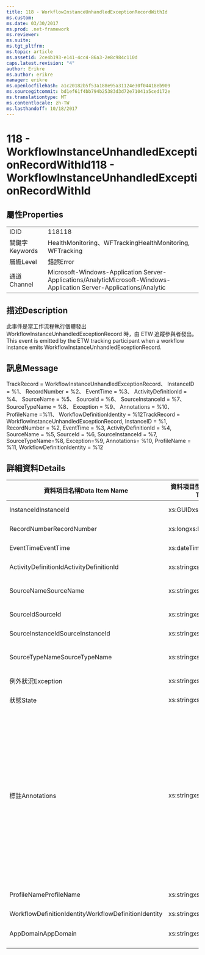 ```yaml
---
title: 118 - WorkflowInstanceUnhandledExceptionRecordWithId
ms.custom: 
ms.date: 03/30/2017
ms.prod: .net-framework
ms.reviewer: 
ms.suite: 
ms.tgt_pltfrm: 
ms.topic: article
ms.assetid: 2ce4b193-e141-4cc4-86a3-2e8c984c110d
caps.latest.revision: "4"
author: Erikre
ms.author: erikre
manager: erikre
ms.openlocfilehash: a1c20182b5f53a188e95a31124e30f04418eb909
ms.sourcegitcommit: bd1ef61f4bb794b25383d3d72e71041a5ced172e
ms.translationtype: MT
ms.contentlocale: zh-TW
ms.lasthandoff: 10/18/2017
---
```

# <a name="118---workflowinstanceunhandledexceptionrecordwithid"></a><span data-ttu-id="7f9fe-102">118 - WorkflowInstanceUnhandledExceptionRecordWithId</span><span class="sxs-lookup"><span data-stu-id="7f9fe-102">118 - WorkflowInstanceUnhandledExceptionRecordWithId</span></span>
## <a name="properties"></a><span data-ttu-id="7f9fe-103">屬性</span><span class="sxs-lookup"><span data-stu-id="7f9fe-103">Properties</span></span>  
  
|||  
|-|-|  
|<span data-ttu-id="7f9fe-104">ID</span><span class="sxs-lookup"><span data-stu-id="7f9fe-104">ID</span></span>|<span data-ttu-id="7f9fe-105">118</span><span class="sxs-lookup"><span data-stu-id="7f9fe-105">118</span></span>|  
|<span data-ttu-id="7f9fe-106">關鍵字</span><span class="sxs-lookup"><span data-stu-id="7f9fe-106">Keywords</span></span>|<span data-ttu-id="7f9fe-107">HealthMonitoring、WFTracking</span><span class="sxs-lookup"><span data-stu-id="7f9fe-107">HealthMonitoring, WFTracking</span></span>|  
|<span data-ttu-id="7f9fe-108">層級</span><span class="sxs-lookup"><span data-stu-id="7f9fe-108">Level</span></span>|<span data-ttu-id="7f9fe-109">錯誤</span><span class="sxs-lookup"><span data-stu-id="7f9fe-109">Error</span></span>|  
|<span data-ttu-id="7f9fe-110">通道</span><span class="sxs-lookup"><span data-stu-id="7f9fe-110">Channel</span></span>|<span data-ttu-id="7f9fe-111">Microsoft-Windows-Application Server-Applications/Analytic</span><span class="sxs-lookup"><span data-stu-id="7f9fe-111">Microsoft-Windows-Application Server-Applications/Analytic</span></span>|  
  
## <a name="description"></a><span data-ttu-id="7f9fe-112">描述</span><span class="sxs-lookup"><span data-stu-id="7f9fe-112">Description</span></span>  
 <span data-ttu-id="7f9fe-113">此事件是當工作流程執行個體發出 WorkflowInstanceUnhandledExceptionRecord 時，由 ETW 追蹤參與者發出。</span><span class="sxs-lookup"><span data-stu-id="7f9fe-113">This event is emitted by the ETW tracking participant when a workflow instance emits WorkflowInstanceUnhandledExceptionRecord.</span></span>  
  
## <a name="message"></a><span data-ttu-id="7f9fe-114">訊息</span><span class="sxs-lookup"><span data-stu-id="7f9fe-114">Message</span></span>  
 <span data-ttu-id="7f9fe-115">TrackRecord = WorkflowInstanceUnhandledExceptionRecord、 InstanceID = %1、 RecordNumber = %2、 EventTime = %3、 ActivityDefinitionId = %4、 SourceName = %5、 SourceId = %6、 SourceInstanceId = %7、 SourceTypeName = %8、 Exception = %9、 Annotations = %10、 ProfileName =%11、 WorkflowDefinitionIdentity = %12</span><span class="sxs-lookup"><span data-stu-id="7f9fe-115">TrackRecord = WorkflowInstanceUnhandledExceptionRecord, InstanceID = %1, RecordNumber = %2, EventTime = %3, ActivityDefinitionId = %4, SourceName = %5, SourceId = %6, SourceInstanceId = %7, SourceTypeName=%8, Exception=%9,  Annotations= %10, ProfileName = %11, WorkflowDefinitionIdentity = %12</span></span>  
  
## <a name="details"></a><span data-ttu-id="7f9fe-116">詳細資料</span><span class="sxs-lookup"><span data-stu-id="7f9fe-116">Details</span></span>  
  
|<span data-ttu-id="7f9fe-117">資料項目名稱</span><span class="sxs-lookup"><span data-stu-id="7f9fe-117">Data Item Name</span></span>|<span data-ttu-id="7f9fe-118">資料項目型別</span><span class="sxs-lookup"><span data-stu-id="7f9fe-118">Data Item Type</span></span>|<span data-ttu-id="7f9fe-119">描述</span><span class="sxs-lookup"><span data-stu-id="7f9fe-119">Description</span></span>|  
|--------------------|--------------------|-----------------|  
|<span data-ttu-id="7f9fe-120">InstanceId</span><span class="sxs-lookup"><span data-stu-id="7f9fe-120">InstanceId</span></span>|<span data-ttu-id="7f9fe-121">xs:GUID</span><span class="sxs-lookup"><span data-stu-id="7f9fe-121">xs:GUID</span></span>|<span data-ttu-id="7f9fe-122">工作流程的執行個體 ID。</span><span class="sxs-lookup"><span data-stu-id="7f9fe-122">The instance id for the workflow</span></span>|  
|<span data-ttu-id="7f9fe-123">RecordNumber</span><span class="sxs-lookup"><span data-stu-id="7f9fe-123">RecordNumber</span></span>|<span data-ttu-id="7f9fe-124">xs:long</span><span class="sxs-lookup"><span data-stu-id="7f9fe-124">xs:long</span></span>|<span data-ttu-id="7f9fe-125">發出之記錄的序號。</span><span class="sxs-lookup"><span data-stu-id="7f9fe-125">The sequence number of the emitted record</span></span>|  
|<span data-ttu-id="7f9fe-126">EventTime</span><span class="sxs-lookup"><span data-stu-id="7f9fe-126">EventTime</span></span>|<span data-ttu-id="7f9fe-127">xs:dateTime</span><span class="sxs-lookup"><span data-stu-id="7f9fe-127">xs:dateTime</span></span>|<span data-ttu-id="7f9fe-128">發出事件時的 UTC 時間。</span><span class="sxs-lookup"><span data-stu-id="7f9fe-128">The time in UTC when the event was emitted</span></span>|  
|<span data-ttu-id="7f9fe-129">ActivityDefinitionId</span><span class="sxs-lookup"><span data-stu-id="7f9fe-129">ActivityDefinitionId</span></span>|<span data-ttu-id="7f9fe-130">xs:string</span><span class="sxs-lookup"><span data-stu-id="7f9fe-130">xs:string</span></span>|<span data-ttu-id="7f9fe-131">工作流程中根活動的名稱。</span><span class="sxs-lookup"><span data-stu-id="7f9fe-131">The name of the root activity in the workflow</span></span>|  
|<span data-ttu-id="7f9fe-132">SourceName</span><span class="sxs-lookup"><span data-stu-id="7f9fe-132">SourceName</span></span>|<span data-ttu-id="7f9fe-133">xs:string</span><span class="sxs-lookup"><span data-stu-id="7f9fe-133">xs:string</span></span>|<span data-ttu-id="7f9fe-134">錯誤造成之 unhandledException 的來源活動名稱</span><span class="sxs-lookup"><span data-stu-id="7f9fe-134">The source activity name that faulted resulting in the unhandledException</span></span>|  
|<span data-ttu-id="7f9fe-135">SourceId</span><span class="sxs-lookup"><span data-stu-id="7f9fe-135">SourceId</span></span>|<span data-ttu-id="7f9fe-136">xs:string</span><span class="sxs-lookup"><span data-stu-id="7f9fe-136">xs:string</span></span>|<span data-ttu-id="7f9fe-137">錯誤來源活動的活動識別碼。</span><span class="sxs-lookup"><span data-stu-id="7f9fe-137">The activity id of the fault source activity</span></span>|  
|<span data-ttu-id="7f9fe-138">SourceInstanceId</span><span class="sxs-lookup"><span data-stu-id="7f9fe-138">SourceInstanceId</span></span>|<span data-ttu-id="7f9fe-139">xs:string</span><span class="sxs-lookup"><span data-stu-id="7f9fe-139">xs:string</span></span>|<span data-ttu-id="7f9fe-140">錯誤來源活動的活動執行個體 ID。</span><span class="sxs-lookup"><span data-stu-id="7f9fe-140">The activity instance id of the fault source activity</span></span>|  
|<span data-ttu-id="7f9fe-141">SourceTypeName</span><span class="sxs-lookup"><span data-stu-id="7f9fe-141">SourceTypeName</span></span>|<span data-ttu-id="7f9fe-142">xs:string</span><span class="sxs-lookup"><span data-stu-id="7f9fe-142">xs:string</span></span>|<span data-ttu-id="7f9fe-143">錯誤造成之 unhandledException 的來源活動型別名稱。</span><span class="sxs-lookup"><span data-stu-id="7f9fe-143">The source activity type name that faulted resulting in the unhandledException</span></span>|  
|<span data-ttu-id="7f9fe-144">例外狀況</span><span class="sxs-lookup"><span data-stu-id="7f9fe-144">Exception</span></span>|<span data-ttu-id="7f9fe-145">xs:string</span><span class="sxs-lookup"><span data-stu-id="7f9fe-145">xs:string</span></span>|<span data-ttu-id="7f9fe-146">未處理之例外狀況的例外狀況詳細資料。</span><span class="sxs-lookup"><span data-stu-id="7f9fe-146">The exception details for the unhandled exception</span></span>|  
|<span data-ttu-id="7f9fe-147">狀態</span><span class="sxs-lookup"><span data-stu-id="7f9fe-147">State</span></span>|<span data-ttu-id="7f9fe-148">xs:string</span><span class="sxs-lookup"><span data-stu-id="7f9fe-148">xs:string</span></span>|<span data-ttu-id="7f9fe-149">工作流程的目前狀態。</span><span class="sxs-lookup"><span data-stu-id="7f9fe-149">The current state of the Workflow.</span></span>|  
|<span data-ttu-id="7f9fe-150">標註</span><span class="sxs-lookup"><span data-stu-id="7f9fe-150">Annotations</span></span>|<span data-ttu-id="7f9fe-151">xs:string</span><span class="sxs-lookup"><span data-stu-id="7f9fe-151">xs:string</span></span>|<span data-ttu-id="7f9fe-152">加入至此事件中的附註。</span><span class="sxs-lookup"><span data-stu-id="7f9fe-152">The annotations that were added to this event.</span></span> <span data-ttu-id="7f9fe-153">值會儲存在 xml 中的項目格式\<項目 >\<項目名稱 ="annotationName"type ="> annotationValue\</項目 > \< /i >。</span><span class="sxs-lookup"><span data-stu-id="7f9fe-153">The values are stored in an xml element in the format \<items>\< item name = "annotationName" type="System.String">annotationValue\</item>\</items>.</span></span> <span data-ttu-id="7f9fe-154">如果沒有指定的註釋的字串，包含\<項目 / >。</span><span class="sxs-lookup"><span data-stu-id="7f9fe-154">If no annotations are specified then the string contains \<items/>.</span></span> <span data-ttu-id="7f9fe-155">ETW 事件大小會受到 ETW 緩衝區大小或 ETW 事件的最大承載所限制。</span><span class="sxs-lookup"><span data-stu-id="7f9fe-155">The ETW event size is limited by the ETW buffer size or the max payload for an ETW event.</span></span> <span data-ttu-id="7f9fe-156">如果事件大小超過 ETW 限制，則事件會捨棄註釋，並取代具有註釋值截斷\<項目 >... \< /i >。</span><span class="sxs-lookup"><span data-stu-id="7f9fe-156">If the size of the event exceeds the ETW limits, then the event is truncated by dropping the annotations and replacing the annotation value with \<items>...\</items>.</span></span>|  
|<span data-ttu-id="7f9fe-157">ProfileName</span><span class="sxs-lookup"><span data-stu-id="7f9fe-157">ProfileName</span></span>|<span data-ttu-id="7f9fe-158">xs:string</span><span class="sxs-lookup"><span data-stu-id="7f9fe-158">xs:string</span></span>|<span data-ttu-id="7f9fe-159">造成發送這個事件的名稱或追蹤設定檔。</span><span class="sxs-lookup"><span data-stu-id="7f9fe-159">The name or the tracking profile that resulted in this event being emitted</span></span>|  
|<span data-ttu-id="7f9fe-160">WorkflowDefinitionIdentity</span><span class="sxs-lookup"><span data-stu-id="7f9fe-160">WorkflowDefinitionIdentity</span></span>|<span data-ttu-id="7f9fe-161">xs:string</span><span class="sxs-lookup"><span data-stu-id="7f9fe-161">xs:string</span></span>|<span data-ttu-id="7f9fe-162">工作流程定義 ID</span><span class="sxs-lookup"><span data-stu-id="7f9fe-162">The workflow definition id</span></span>|  
|<span data-ttu-id="7f9fe-163">AppDomain</span><span class="sxs-lookup"><span data-stu-id="7f9fe-163">AppDomain</span></span>|<span data-ttu-id="7f9fe-164">xs:string</span><span class="sxs-lookup"><span data-stu-id="7f9fe-164">xs:string</span></span>|<span data-ttu-id="7f9fe-165">由 AppDomain.CurrentDomain.FriendlyName 傳回的字串。</span><span class="sxs-lookup"><span data-stu-id="7f9fe-165">The string returned by AppDomain.CurrentDomain.FriendlyName.</span></span>|
